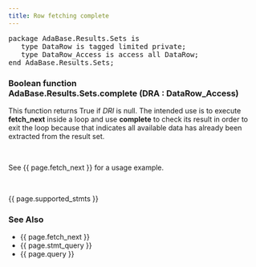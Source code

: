 ```yaml
---
title: Row fetching complete
---
```


<div class="leftside">
<pre class="code">
package AdaBase.Results.Sets is
   type DataRow is tagged limited private;
   type DataRow_Access is access all DataRow;
end AdaBase.Results.Sets;
</pre>
<h3>Boolean function<br/>
AdaBase.Results.Sets.complete (DRA : DataRow_Access)</h3>
<p>
This function returns True if <i>DRI</i> is null.  The intended use is
to execute <b>fetch_next</b> inside a loop and use <b>complete</b> to
check its result in order to exit the loop because that indicates all
available data has already been extracted from the result set.
</p>
<br/>
<p class="caption">See {{ page.fetch_next }} for a usage example.</p>
<br/>
<p>{{ page.supported_stmts }}</p>
</div>
<div class="sidenav">
  <h3>See Also</h3>
  <ul>
    <li>{{ page.fetch_next }}</li>
    <li>{{ page.stmt_query }}</li>
    <li>{{ page.query }}</li>
  </ul>
</div>

